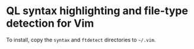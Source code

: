 # QL syntax highlighting and file-type detection for Vim

To install, copy the `syntax` and `ftdetect` directories to `~/.vim`.
